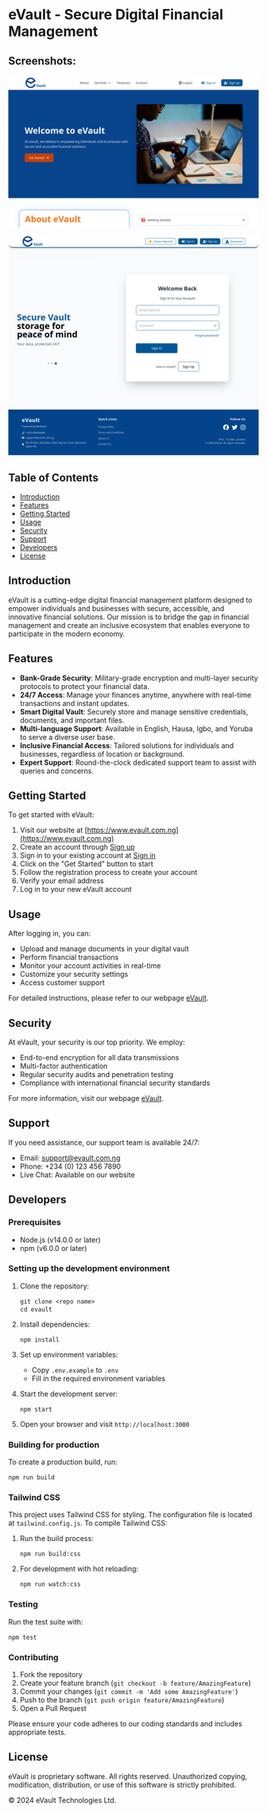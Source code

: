 # eVault - Secure Digital Financial Management


## Screenshots:
![alt text](src/components/assets/screenshots/preview-1.png)

![alt text](src/components/assets/screenshots/preview-2.png)

## Table of Contents
- [Introduction](#introduction)
- [Features](#features)
- [Getting Started](#getting-started)
- [Usage](#usage)
- [Security](#security)
- [Support](#support)
- [Developers](#developers)
- [License](#license)

## Introduction

eVault is a cutting-edge digital financial management platform designed to empower individuals and businesses with secure, accessible, and innovative financial solutions. Our mission is to bridge the gap in financial management and create an inclusive ecosystem that enables everyone to participate in the modern economy.

## Features

- **Bank-Grade Security**: Military-grade encryption and multi-layer security protocols to protect your financial data.
- **24/7 Access**: Manage your finances anytime, anywhere with real-time transactions and instant updates.
- **Smart Digital Vault**: Securely store and manage sensitive credentials, documents, and important files.
- **Multi-language Support**: Available in English, Hausa, Igbo, and Yoruba to serve a diverse user base.
- **Inclusive Financial Access**: Tailored solutions for individuals and businesses, regardless of location or background.
- **Expert Support**: Round-the-clock dedicated support team to assist with queries and concerns.

## Getting Started

To get started with eVault:

1. Visit our website at [https://www.evault.com.ng](https://www.evault.com.ng)
2. Create an account through [Sign up](https://app.evault.com.ng/mobile/register/)
3. Sign in to your existing account at [Sign in](https://app.evault.com.ng/mobile/login/)
4. Click on the "Get Started" button to start
5. Follow the registration process to create your account
6. Verify your email address
7. Log in to your new eVault account

## Usage

After logging in, you can:

- Upload and manage documents in your digital vault
- Perform financial transactions
- Monitor your account activities in real-time
- Customize your security settings
- Access customer support

For detailed instructions, please refer to our webpage [eVault](https://www.evault.com.ng).

## Security

At eVault, your security is our top priority. We employ:

- End-to-end encryption for all data transmissions
- Multi-factor authentication
- Regular security audits and penetration testing
- Compliance with international financial security standards

For more information, visit our webpage [eVault](https://www.evault.com.ng).

## Support

If you need assistance, our support team is available 24/7:

- Email: support@evault.com.ng
- Phone: +234 (0) 123 456 7890
- Live Chat: Available on our website


## Developers


### Prerequisites
- Node.js (v14.0.0 or later)
- npm (v6.0.0 or later)

### Setting up the development environment

1. Clone the repository:
   ```
   git clone <repo name>
   cd evault
   ```

2. Install dependencies:
   ```
   npm install
   ```

3. Set up environment variables:
   - Copy `.env.example` to `.env`
   - Fill in the required environment variables

4. Start the development server:
   ```
   npm start
   ```

5. Open your browser and visit `http://localhost:3000`

### Building for production

To create a production build, run:
```
npm run build
```

### Tailwind CSS

This project uses Tailwind CSS for styling. The configuration file is located at `tailwind.config.js`. To compile Tailwind CSS:

1. Run the build process:
   ```
   npm run build:css
   ```

2. For development with hot reloading:
   ```
   npm run watch:css
   ```

### Testing

Run the test suite with:
```
npm test
```

### Contributing

1. Fork the repository
2. Create your feature branch (`git checkout -b feature/AmazingFeature`)
3. Commit your changes (`git commit -m 'Add some AmazingFeature'`)
4. Push to the branch (`git push origin feature/AmazingFeature`)
5. Open a Pull Request

Please ensure your code adheres to our coding standards and includes appropriate tests.


## License

eVault is proprietary software. All rights reserved. Unauthorized copying, modification, distribution, or use of this software is strictly prohibited.

© 2024 eVault Technologies Ltd.
